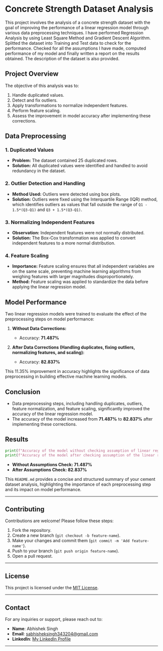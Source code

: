# Concrete Strength Dataset Analysis

This project involves the analysis of a concrete strength dataset with the goal of improving the performance of a linear regression model through various data preprocessing techniques.
I have performed Regression Analysis by using Least Square Method and Gradient Descent Algorithm. Splitted the dataset into Training and Test data to check for the performance. Checked for all the assumptions I have made, computed performance of my model and finally written a report on the results obtained. The description of the dataset is also provided.

## Project Overview

The objective of this analysis was to:
1. Handle duplicated values.
2. Detect and fix outliers.
3. Apply transformations to normalize independent features.
4. Perform feature scaling.
5. Assess the improvement in model accuracy after implementing these corrections.

## Data Preprocessing

### 1. Duplicated Values
- **Problem:** The dataset contained 25 duplicated rows.
- **Solution:** All duplicated values were identified and handled to avoid redundancy in the dataset.

### 2. Outlier Detection and Handling
- **Method Used:** Outliers were detected using box plots.
- **Solution:** Outliers were fixed using the Interquartile Range (IQR) method, which identifies outliers as values that fall outside the range of `Q1 - 1.5*(Q3-Q1)` and `Q3 + 1.5*(Q3-Q1)`.

### 3. Normalizing Independent Features
- **Observation:** Independent features were not normally distributed.
- **Solution:** The Box-Cox transformation was applied to convert independent features to a more normal distribution.

### 4. Feature Scaling
- **Importance:** Feature scaling ensures that all independent variables are on the same scale, preventing machine learning algorithms from weighing features with larger magnitudes disproportionately.
- **Method:** Feature scaling was applied to standardize the data before applying the linear regression model.

## Model Performance

Two linear regression models were trained to evaluate the effect of the preprocessing steps on model performance:
1. **Without Data Corrections:**
   - Accuracy: **71.487%**
   
2. **After Data Corrections (Handling duplicates, fixing outliers, normalizing features, and scaling):**
   - Accuracy: **82.837%**

This 11.35% improvement in accuracy highlights the significance of data preprocessing in building effective machine learning models.

## Conclusion

- Data preprocessing steps, including handling duplicates, outliers, feature normalization, and feature scaling, significantly improved the accuracy of the linear regression model.
- The accuracy of the model increased from **71.487%** to **82.837%** after implementing these corrections.

## Results

```python
print(f"Accuracy of the model without checking assumption of linear regression is {r2_score(y_test, y_pred) * 100:.3f}%")
print(f"Accuracy of the model after checking assumption of the linear regression model is {R_Square1*100:.3f}%")
```
* **Without Assumptions Check: 71.487%**
* **After Assumptions Check: 82.837%**

This `README.md` provides a concise and structured summary of your cement dataset analysis, highlighting the importance of each preprocessing step and its impact on model performance.

- - -

## **Contributing**

Contributions are welcome! Please follow these steps:
1. Fork the repository.
2. Create a new branch (`git checkout -b feature-name`).
3. Make your changes and commit them (`git commit -m 'Add feature-name'`).
4. Push to your branch (`git push origin feature-name`).
5. Open a pull request.

- - -

## **License**

This project is licensed under the [MIT License](LICENSE).

- - -

## **Contact**

For any inquiries or support, please reach out to:
- **Name**: Abhishek Singh
- **Email**: sabhisheksingh343204@gmail.com
- **LinkedIn**: [My LinkedIn Profile](https://www.linkedin.com/in/abhishek-singh-bba2662a9)

- - -
